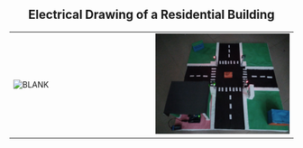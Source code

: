 <h2 align="center">Electrical Drawing of a Residential Building</h2>

<html>
<body>
<table width="100%">
  <tr>
  <td width="50%"><img src="hhttps://github.com/asibhossain/Automatic-Traffic-Light-controller/blob/main/DEBUG_IMG_20200110_170852.jpg" alt="BLANK" width="100%" height="28%">
    </td>
  <td width="50%"><img src="https://github.com/asibhossain/Automatic-Traffic-Light-controller/blob/main/IMG_20200110_170900_1.jpg" alt="BLANK" width="100%" height="30%"></td>
  </tr>
</table>
</body>
</html>
